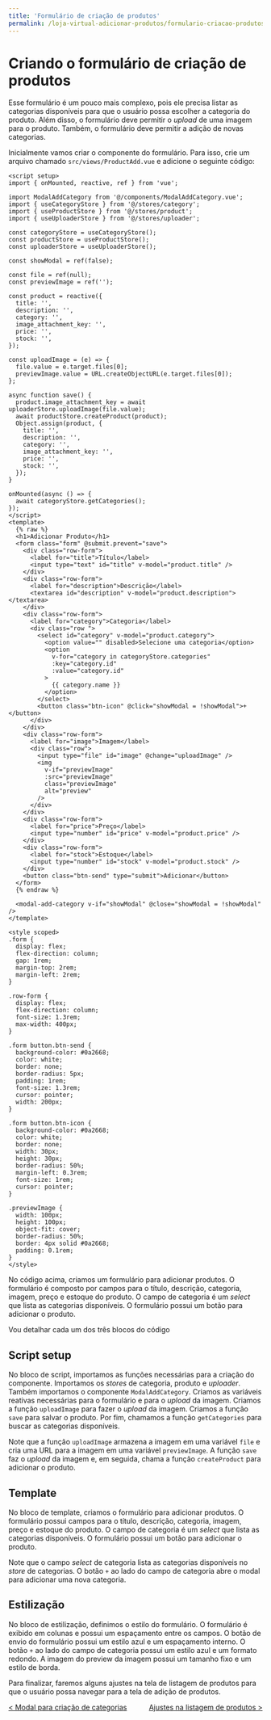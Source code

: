 ```yaml
---
title: 'Formulário de criação de produtos'
permalink: /loja-virtual-adicionar-produtos/formulario-criacao-produtos
---
```


# Criando o formulário de criação de produtos

Esse formulário é um pouco mais complexo, pois ele precisa listar as categorias disponíveis para que o usuário possa escolher a categoria do produto. Além disso, o formulário deve permitir o _upload_ de uma imagem para o produto. Também, o formulário deve permitir a adição de novas categorias.

Inicialmente vamos criar o componente do formulário. Para isso, crie um arquivo chamado `src/views/ProductAdd.vue` e adicione o seguinte código:

```vue
<script setup>
import { onMounted, reactive, ref } from 'vue';

import ModalAddCategory from '@/components/ModalAddCategory.vue';
import { useCategoryStore } from '@/stores/category';
import { useProductStore } from '@/stores/product';
import { useUploaderStore } from '@/stores/uploader';

const categoryStore = useCategoryStore();
const productStore = useProductStore();
const uploaderStore = useUploaderStore();

const showModal = ref(false);

const file = ref(null);
const previewImage = ref('');

const product = reactive({
  title: '',
  description: '',
  category: '',
  image_attachment_key: '',
  price: '',
  stock: '',
});

const uploadImage = (e) => {
  file.value = e.target.files[0];
  previewImage.value = URL.createObjectURL(e.target.files[0]);
};

async function save() {
  product.image_attachment_key = await uploaderStore.uploadImage(file.value);
  await productStore.createProduct(product);
  Object.assign(product, {
    title: '',
    description: '',
    category: '',
    image_attachment_key: '',
    price: '',
    stock: '',
  });
}

onMounted(async () => {
  await categoryStore.getCategories();
});
</script>
<template>
  {% raw %}
  <h1>Adicionar Produto</h1>
  <form class="form" @submit.prevent="save">
    <div class="row-form">
      <label for="title">Título</label>
      <input type="text" id="title" v-model="product.title" />
    </div>
    <div class="row-form">
      <label for="description">Descrição</label>
      <textarea id="description" v-model="product.description"></textarea>
    </div>
    <div class="row-form">
      <label for="category">Categoria</label>
      <div class="row ">
        <select id="category" v-model="product.category">
          <option value="" disabled>Selecione uma categoria</option>
          <option
            v-for="category in categoryStore.categories"
            :key="category.id"
            :value="category.id"
          >
            {{ category.name }}
          </option>
        </select>
        <button class="btn-icon" @click="showModal = !showModal">+</button>
      </div>
    </div>
    <div class="row-form">
      <label for="image">Imagem</label>
      <div class="row">
        <input type="file" id="image" @change="uploadImage" />
        <img
          v-if="previewImage"
          :src="previewImage"
          class="previewImage"
          alt="preview"
        />
      </div>
    </div>
    <div class="row-form">
      <label for="price">Preço</label>
      <input type="number" id="price" v-model="product.price" />
    </div>
    <div class="row-form">
      <label for="stock">Estoque</label>
      <input type="number" id="stock" v-model="product.stock" />
    </div>
    <button class="btn-send" type="submit">Adicionar</button>
  </form>
  {% endraw %}

  <modal-add-category v-if="showModal" @close="showModal = !showModal" />
</template>

<style scoped>
.form {
  display: flex;
  flex-direction: column;
  gap: 1rem;
  margin-top: 2rem;
  margin-left: 2rem;
}

.row-form {
  display: flex;
  flex-direction: column;
  font-size: 1.3rem;
  max-width: 400px;
}

.form button.btn-send {
  background-color: #0a2668;
  color: white;
  border: none;
  border-radius: 5px;
  padding: 1rem;
  font-size: 1.3rem;
  cursor: pointer;
  width: 200px;
}

.form button.btn-icon {
  background-color: #0a2668;
  color: white;
  border: none;
  width: 30px;
  height: 30px;
  border-radius: 50%;
  margin-left: 0.3rem;
  font-size: 1rem;
  cursor: pointer;
}

.previewImage {
  width: 100px;
  height: 100px;
  object-fit: cover;
  border-radius: 50%;
  border: 4px solid #0a2668;
  padding: 0.1rem;
}
</style>
```

No código acima, criamos um formulário para adicionar produtos. O formulário é composto por campos para o título, descrição, categoria, imagem, preço e estoque do produto. O campo de categoria é um _select_ que lista as categorias disponíveis. O formulário possui um botão para adicionar o produto.

Vou detalhar cada um dos três blocos do código

## Script setup

No bloco de script, importamos as funções necessárias para a criação do componente. Importamos os _stores_ de categoria, produto e _uploader_. Também importamos o componente `ModalAddCategory`. Criamos as variáveis reativas necessárias para o formulário e para o _upload_ da imagem. Criamos a função `uploadImage` para fazer o _upload_ da imagem. Criamos a função `save` para salvar o produto. Por fim, chamamos a função `getCategories` para buscar as categorias disponíveis.

Note que a função `uploadImage` armazena a imagem em uma variável `file` e cria uma URL para a imagem em uma variável `previewImage`. A função `save` faz o _upload_ da imagem e, em seguida, chama a função `createProduct` para adicionar o produto.

## Template

No bloco de template, criamos o formulário para adicionar produtos. O formulário possui campos para o título, descrição, categoria, imagem, preço e estoque do produto. O campo de categoria é um _select_ que lista as categorias disponíveis. O formulário possui um botão para adicionar o produto.

Note que o campo _select_ de categoria lista as categorias disponíveis no _store_ de categorias. O botão `+` ao lado do campo de categoria abre o modal para adicionar uma nova categoria.

## Estilização

No bloco de estilização, definimos o estilo do formulário. O formulário é exibido em colunas e possui um espaçamento entre os campos. O botão de envio do formulário possui um estilo azul e um espaçamento interno. O botão `+` ao lado do campo de categoria possui um estilo azul e um formato redondo. A imagem do preview da imagem possui um tamanho fixo e um estilo de borda.

Para finalizar, faremos alguns ajustes na tela de listagem de produtos para que o usuário possa navegar para a tela de adição de produtos.

<span style="display: flex; justify-content: space-between;"><span>[&lt; Modal para criação de categorias](modal-criacao-categorias.html 'Voltar')</span><span>[Ajustes na listagem de produtos &gt;](ajustes-listagem-produtos.html 'Próximo')</span></span>
